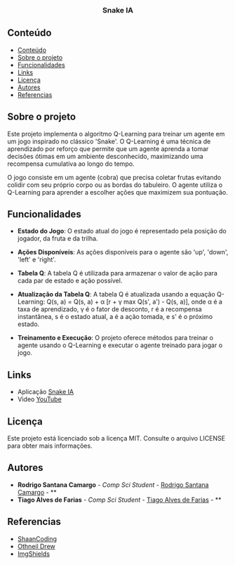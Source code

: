 <br/>
<p align="center">

  <h3 align="center">Snake IA</h3>

</p>

## Conteúdo
- [Conteúdo](#conteúdo)
- [Sobre o projeto](#sobre-o-projeto)
- [Funcionalidades](#funcionalidades)
- [Links](#links)
- [Licença](#licença)
- [Autores](#autores)
- [Referencias](#referencias)

## Sobre o projeto

Este projeto implementa o algoritmo Q-Learning para treinar um agente em um jogo inspirado no clássico 'Snake'. O Q-Learning é uma técnica de aprendizado por reforço que permite que um agente aprenda a tomar decisões ótimas em um ambiente desconhecido, maximizando uma recompensa cumulativa ao longo do tempo.

O jogo consiste em um agente (cobra) que precisa coletar frutas evitando colidir com seu próprio corpo ou as bordas do tabuleiro. O agente utiliza o Q-Learning para aprender a escolher ações que maximizem sua pontuação.

## Funcionalidades

- **Estado do Jogo**: O estado atual do jogo é representado pela posição do jogador, da fruta e da trilha.
- **Ações Disponíveis**: As ações disponíveis para o agente são 'up', 'down', 'left' e 'right'.
  
- **Tabela Q**: A tabela Q é utilizada para armazenar o valor de ação para cada par de estado e ação possível.
  
- **Atualização da Tabela Q**: A tabela Q é atualizada usando a equação Q-Learning: Q(s, a) = Q(s, a) + α [r + γ max Q(s', a') - Q(s, a)], onde α é a taxa de aprendizado, γ é o fator de desconto, r é a recompensa instantânea, s é o estado atual, a é a ação tomada, e s' é o próximo estado.
  
- **Treinamento e Execução**: O projeto oferece métodos para treinar o agente usando o Q-Learning e executar o agente treinado para jogar o jogo.

## Links

 - Aplicação [Snake IA](https://snakev1.netlify.app/)
 - Video [YouTube](https://youtu.be/zbCw-Ju8I0M)

## Licença

Este projeto está licenciado sob a licença MIT. Consulte o arquivo LICENSE para obter mais informações.


## Autores

* **Rodrigo Santana Camargo** - *Comp Sci Student* - [Rodrigo Santana Camargo](https://github.com/ShaanCoding/) - **
* **Tiago Alves de Farias** - *Comp Sci Student* - [Tiago Alves de Farias](https://github.com/Phewrys/) - **

## Referencias

* [ShaanCoding](https://github.com/ShaanCoding/)
* [Othneil Drew](https://github.com/othneildrew/Best-README-Template)
* [ImgShields](https://shields.io/)
